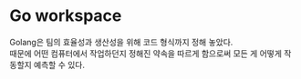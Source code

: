 # Go workspace 

Golang은 팀의 효율성과 생산성을 위해 코드 형식까지 정해 놓았다.  
때문에 어떤 컴퓨터에서 작업하던지 정해진 약속을 따르게 함으로써 모든 게 어떻게 작동할지 예측할 수 있다.  

